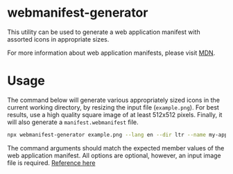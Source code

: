 # webmanifest-generator

This utility can be used to generate a web application manifest with assorted icons in appropriate sizes.

For more information about web application manifests, please visit [MDN](https://developer.mozilla.org/en-US/docs/Web/Manifest).

# Usage

The command below will generate various appropriately sized icons in the current working directory, by resizing the input file (`example.png`). For best results, use a high quality square image of at least 512x512 pixels. Finally, it will also generate a `manifest.webmanifest` file.

```bash
npx webmanifest-generator example.png --lang en --dir ltr --name my-app-name-here --description Some description --short-name my-app --scope / --id / --start-url / --display standalone --orientation any --theme-color ffffff --background-color ffffff
```

The command arguments should match the expected member values of the web application manifest. All options are optional, however, an input image file is required. [Reference here](https://developer.mozilla.org/en-US/docs/Web/Manifest#members)
